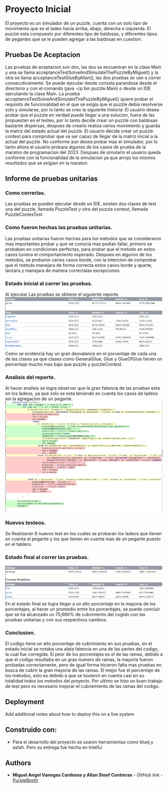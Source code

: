 # Proyecto Inicial

El proyecto es un simulador de un puzzle, cuenta con un solo tipo de movimiento que es el ladeo hacia arriba, abajo, derecha e izquierda.
El puzzle esta compuesto por diferentes tipo de baldosas, y diferentes tipos de pegantes que se le pueden agregar a las baldosas en cuestion.

## Pruebas De Aceptacion

Las pruebas de aceptacion son dos, las dos se encuentran en la clase Main y una se llama acceptanceTestSolveAndSimulateThePuzzleByMiguel() y la otra se llama acceptanceTestGlueByAllan(), las dos pruebas se van a correr consecutivamente. Se puede ejecutar desde consola parandose desde el directorio y con el comando (java -cp bin puzzle.Main) o desde un IDE ejecutando la clase Main.
La prueba acceptanceTestSolveAndSimulateThePuzzleByMiguel() quiere probar el requisito de funcionalidad en el que se exigia que el puzzle debia resolverse solo y simularse, por lo tanto se creo la siguiente historia:
El usuario desea probar que el puzzle en verdad puede llegar a una solucion, fuera de las propuestan en el testeo, por lo tanto decide crear un puzzle con baldosas bastante dispersas, despues de crearlo realiza varios movimiento y guarda la matriz del estado actual del puzzle. El usuario decide crear un puzzle contest para comprobar que va ser capaz de llegar de la matriz inicial a la actual del puzzle. No conforme aun desea probar mas el simulador, por lo tanto ahora el usuario probara algunos de los casos de prueba de la maraton de programacion del 2023. Despues de simularlo el usuario queda conforme con la funcionalidad de la simulacion ya que arrojo los mismos resultados que se exigian en la maraton. 



## Informe de pruebas unitarias
### Como correrlas.
Las pruebas se pueden ejecutar desde un IDE, existen dos clases de test una del puzzle, llamada PuzzleTest y otra del puzzle contest, llamada PuzzleContesTest.
### Como fueron hechas las pruebas unitarias.
Las pruebas unitarias fueron hechas para los metodos que se consideraron mas importantes probar y que se conocia mas podian fallar,
primero se probaban en condiciones perfectas, para probar que el metodo en estos casos tuviera el comportamiento esperado. Despues en algunos de los metodos, 
se probaron varios casos borde, con la intencion de comprobar que el metodo manejara de forma correcta estos casos borde y aparte, lanzara y manejara de manera correctalas excepciones. 
### Estado inicial al correr las pruebas.
Al ejecutar Las pruebas se obtiene el siguiente reporte.
![alt text](image.png)
Como se evidencia hay un gran desvalance en el porcentaje de cada una de las clases ya que clases como GeneralGlue, Glue y GlueOfGlue tienen un porcentaje mucho mas bajo que puzzle y puzzleContest.
### Analisis del reporte.
Al hacer analisis se logra observar que la gran falencia de las pruebas esta en los ladeos, ya que solo se esta teniendo en cuenta los casos de ladeos sin 
la agregacion de un pegante.
![alt text](image-2.png)
### Nuevos testeos.
Se Realizaran 8 nuevos test en los cuales se probaran los ladeos que tienen en cuenta el pegante y los que tienen en cuenta mas de un pegante puesto en el tablero.
### Estado final al correr las pruebas.
![alt text](image-4.png)
En el estado final se logra llegar a un alto porcentaje en la mayoria de los porcentajes, al hacer un promedio entre los porcentajes, se puede concluir que se ha alcanzado un 75,666% 
de cubrimiento del cogido con las pruebas unitarias y con sus respectivos cambios.
### Conclusion.
El codigo tiene un alto porcentaje de cubrimiento en sus pruebas, en el estado inicial se notaba una alata falencia en una de las partes del codigo, la cual fue corregida.
El peor de los porcentajes es el de las ramas, debido a que el codigo resultaba en un gran numero de ramas, la mayoria fueron probadas correctamente, pero de igual forma hicieron falta
mas pruebas en busca de cubrir la gran mayoria de las ramas.
El mejor fue el porcentaje de los metodos, esto es debido a que se tuvieron en cuenta casi en su totalidad todos los metodos del proyecto.
Por ultimo se hizo un buen trabajo de test pero es necesario mejorar el cubriemiento de las ramas del codigo.
## Deployment

Add additional notes about how to deploy this on a live system

## Construido con:

* Para el desarrollo del proyecto se usaron herramientas como bluej y astah. Pero su entrega fue hecha en IntelliJ


## Authors

* **Miguel Angel Vanegas Cardenas y Allan Steef Contreras** - *GitHub link* - [PurpleBooth](https://github.com/miguelvanegas-c/ProyectoInicial)






